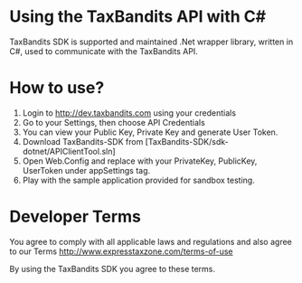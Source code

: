 # Using the TaxBandits API with C#

TaxBandits SDK is supported and maintained .Net wrapper library, written in C#, used to communicate with the TaxBandits API.


# How to use?

1. Login to http://dev.taxbandits.com using your credentials
2. Go to your Settings, then choose API Credentials
3. You can view your Public Key, Private Key and generate User Token.
4. Download TaxBandits-SDK from [TaxBandits-SDK/sdk-dotnet/APIClientTool.sln]
5. Open Web.Config and replace with your PrivateKey, PublicKey, UserToken under appSettings tag.
6. Play with the sample application provided for sandbox testing.

# Developer Terms

You agree to comply with all applicable laws and regulations and also agree to our Terms http://www.expresstaxzone.com/terms-of-use

By using the TaxBandits SDK you agree to these terms.
